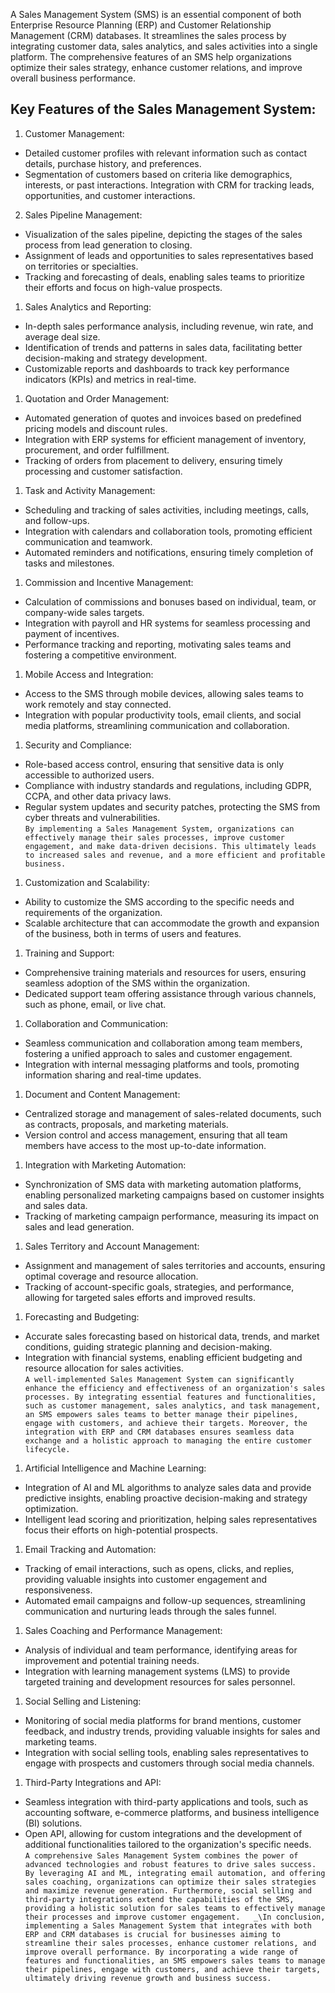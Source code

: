 A Sales Management System (SMS) is an essential component of both Enterprise Resource Planning (ERP) and Customer Relationship Management (CRM) databases. It streamlines the sales process by integrating customer data, sales analytics, and sales activities into a single platform. The comprehensive features of an SMS help organizations optimize their sales strategy, enhance customer relations, and improve overall business performance.

## Key Features of the Sales Management System:

1. Customer Management:
- Detailed customer profiles with relevant information such as contact details, purchase history, and preferences.
- Segmentation of customers based on criteria like demographics, interests, or past interactions.
Integration with CRM for tracking leads, opportunities, and customer interactions.
2. Sales Pipeline Management:
- Visualization of the sales pipeline, depicting the stages of the sales process from lead generation to closing.
- Assignment of leads and opportunities to sales representatives based on territories or specialties.
- Tracking and forecasting of deals, enabling sales teams to prioritize their efforts and focus on high-value prospects.
1. Sales Analytics and Reporting:
- In-depth sales performance analysis, including revenue, win rate, and average deal size.
- Identification of trends and patterns in sales data, facilitating better decision-making and strategy development.
- Customizable reports and dashboards to track key performance indicators (KPIs) and metrics in real-time.
1. Quotation and Order Management:
- Automated generation of quotes and invoices based on predefined pricing models and discount rules.
- Integration with ERP systems for efficient management of inventory, procurement, and order fulfillment.
- Tracking of orders from placement to delivery, ensuring timely processing and customer satisfaction.
1. Task and Activity Management:
- Scheduling and tracking of sales activities, including meetings, calls, and follow-ups.
- Integration with calendars and collaboration tools, promoting efficient communication and teamwork.
- Automated reminders and notifications, ensuring timely completion of tasks and milestones.
1. Commission and Incentive Management:
- Calculation of commissions and bonuses based on individual, team, or company-wide sales targets.
- Integration with payroll and HR systems for seamless processing and payment of incentives.
- Performance tracking and reporting, motivating sales teams and fostering a competitive environment.
1. Mobile Access and Integration:
- Access to the SMS through mobile devices, allowing sales teams to work remotely and stay connected.
- Integration with popular productivity tools, email clients, and social media platforms, streamlining communication and collaboration.
1. Security and Compliance:
- Role-based access control, ensuring that sensitive data is only accessible to authorized users.
- Compliance with industry standards and regulations, including GDPR, CCPA, and other data privacy laws.
- Regular system updates and security patches, protecting the SMS from cyber threats and vulnerabilities.\
`By implementing a Sales Management System, organizations can effectively manage their sales processes, improve customer engagement, and make data-driven decisions. This ultimately leads to increased sales and revenue, and a more efficient and profitable business.`

1. Customization and Scalability:
- Ability to customize the SMS according to the specific needs and requirements of the organization.
- Scalable architecture that can accommodate the growth and expansion of the business, both in terms of users and features.
1. Training and Support:
- Comprehensive training materials and resources for users, ensuring seamless adoption of the SMS within the organization.
- Dedicated support team offering assistance through various channels, such as phone, email, or live chat.
1. Collaboration and Communication:
- Seamless communication and collaboration among team members, fostering a unified approach to sales and customer engagement.
- Integration with internal messaging platforms and tools, promoting information sharing and real-time updates.
1. Document and Content Management:
- Centralized storage and management of sales-related documents, such as contracts, proposals, and marketing materials.
- Version control and access management, ensuring that all team members have access to the most up-to-date information.
1. Integration with Marketing Automation:
- Synchronization of SMS data with marketing automation platforms, enabling personalized marketing campaigns based on customer insights and sales data.
- Tracking of marketing campaign performance, measuring its impact on sales and lead generation.
1. Sales Territory and Account Management:
- Assignment and management of sales territories and accounts, ensuring optimal coverage and resource allocation.
- Tracking of account-specific goals, strategies, and performance, allowing for targeted sales efforts and improved results.
1. Forecasting and Budgeting:
- Accurate sales forecasting based on historical data, trends, and market conditions, guiding strategic planning and decision-making.
- Integration with financial systems, enabling efficient budgeting and resource allocation for sales activities.\
`A well-implemented Sales Management System can significantly enhance the efficiency and effectiveness of an organization's sales processes. By integrating essential features and functionalities, such as customer management, sales analytics, and task management, an SMS empowers sales teams to better manage their pipelines, engage with customers, and achieve their targets. Moreover, the integration with ERP and CRM databases ensures seamless data exchange and a holistic approach to managing the entire customer lifecycle.`

1. Artificial Intelligence and Machine Learning:
- Integration of AI and ML algorithms to analyze sales data and provide predictive insights, enabling proactive decision-making and strategy optimization.
- Intelligent lead scoring and prioritization, helping sales representatives focus their efforts on high-potential prospects.
1. Email Tracking and Automation:
- Tracking of email interactions, such as opens, clicks, and replies, providing valuable insights into customer engagement and responsiveness.
- Automated email campaigns and follow-up sequences, streamlining communication and nurturing leads through the sales funnel.
1. Sales Coaching and Performance Management:
- Analysis of individual and team performance, identifying areas for improvement and potential training needs.
- Integration with learning management systems (LMS) to provide targeted training and development resources for sales personnel.
1. Social Selling and Listening:
- Monitoring of social media platforms for brand mentions, customer feedback, and industry trends, providing valuable insights for sales and marketing teams.
- Integration with social selling tools, enabling sales representatives to engage with prospects and customers through social media channels.
1. Third-Party Integrations and API:
- Seamless integration with third-party applications and tools, such as accounting software, e-commerce platforms, and business intelligence (BI) solutions.
- Open API, allowing for custom integrations and the development of additional functionalities tailored to the organization's specific needs.\
`A comprehensive Sales Management System combines the power of advanced technologies and robust features to drive sales success. By leveraging AI and ML, integrating email automation, and offering sales coaching, organizations can optimize their sales strategies and maximize revenue generation. Furthermore, social selling and third-party integrations extend the capabilities of the SMS, providing a holistic solution for sales teams to effectively manage their processes and improve customer engagement.  
_\In conclusion, implementing a Sales Management System that integrates with both ERP and CRM databases is crucial for businesses aiming to streamline their sales processes, enhance customer relations, and improve overall performance. By incorporating a wide range of features and functionalities, an SMS empowers sales teams to manage their pipelines, engage with customers, and achieve their targets, ultimately driving revenue growth and business success.`